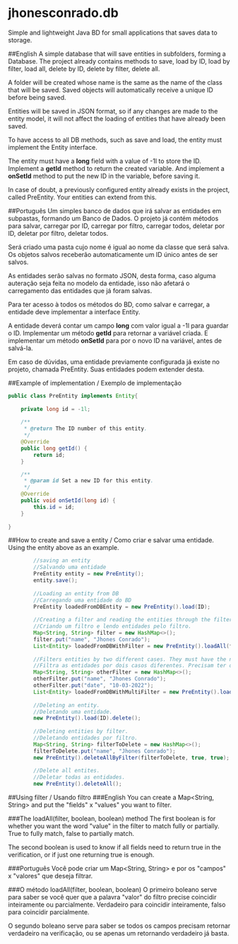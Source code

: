 # jhonesconrado.db
Simple and lightweight Java BD for small applications that saves data to storage.

##English
A simple database that will save entities in subfolders, forming a Database.
The project already contains methods to save, load by ID, load by filter, load all, delete by ID, delete by filter, delete all.

A folder will be created whose name is the same as the name of the class that will be saved. Saved objects will automatically receive a unique ID before being saved.

Entities will be saved in JSON format, so if any changes are made to the entity model, it will not affect the loading of entities that have already been saved.

To have access to all DB methods, such as save and load, the entity must implement the Entity interface.

The entity must have a **long** field with a value of -1l to store the ID.
Implement a **getId** method to return the created variable.
And implement a **onSetId** method to put the new ID in the variable, before saving it.

In case of doubt, a previously configured entity already exists in the project, called PreEntity. Your entities can extend from this.

##Português
Um simples banco de dados que irá salvar as entidades em subpastas, formando um Banco de Dados.
O projeto já contém métodos para salvar, carregar por ID, carregar por filtro, carregar todos, deletar por ID, deletar por filtro, deletar todos.

Será criado uma pasta cujo nome é igual ao nome da classe que será salva. Os objetos salvos receberão automaticamente um ID único antes de ser salvos.

As entidades serão salvas no formato JSON, desta forma, caso alguma auteração seja feita no modelo da entidade, isso não afetará o carregamento das entidades que já foram salvas.

Para ter acesso à todos os métodos do BD, como salvar e carregar, a entidade deve implementar a interface Entity.

A entidade deverá contar um campo **long** com valor igual a -1l para guardar o ID.
Implementar um método **getId** para retornar a variável criada.
E implementar um método **onSetId** para por o novo ID na variável, antes de salvá-la.

Em caso de dúvidas, uma entidade previamente configurada já existe no projeto, chamada PreEntity. Suas entidades podem extender desta.

##Example of implementation / Exemplo de implementação
```java
public class PreEntity implements Entity{
    
    private long id = -1l;
    
    /**
     * @return The ID number of this entity.
     */
    @Override
    public long getId() {
        return id;
    }

    /**
     * @param id Set a new ID for this entity.
     */
    @Override
    public void onSetId(long id) {
        this.id = id;
    }
    
}
```

##How to create and save a entity / Como criar e salvar uma entidade.
Using the entity above as an example.

```java
        //saving an entity
        //Salvando uma entidade
        PreEntity entity = new PreEntity();
        entity.save();
        
        //Loading an entity from DB
        //Carregando uma entidade do BD
        PreEntity loadedFromDBEntity = new PreEntity().load(ID);
        
        //Creating a filter and reading the entities through the filter
        //Criando um filtro e lendo entidades pelo filtro.
        Map<String, String> filter = new HashMap<>();
        filter.put("name", "Jhones Conrado");
        List<Entity> loadedFromDBWithFilter = new PreEntity().loadAll(filter, true, true);
        
        //Filters entities by two different cases. They must have the name and date field informed.
        //Filtra as entidades por dois casos diferentes. Precisam ter o campo nome e data informados.
        Map<String, String> otherFilter = new HashMap<>();
        otherFilter.put("name", "Jhones Conrado");
        otherFilter.put("date", "10-03-2022");
        List<Entity> loadedFromDBWithMultiFilter = new PreEntity().loadAll(filter, true, true);
        
        //Deleting an entity.
        //Deletando uma entidade.
        new PreEntity().load(ID).delete();
        
        //Deleting entities by filter.
        //Deletando entidades por filtro.
        Map<String, String> filterToDelete = new HashMap<>();
        filterToDelete.put("name", "Jhones Conrado");
        new PreEntity().deleteAllByFilter(filterToDelete, true, true);
        
        //Delete all entites.
        //Deletar todas as entidades.
        new PreEntity().deleteAll();
```

##Using filter / Usando filtro
###English
You can create a Map<String, String> and put the "fields" x "values" you want to filter.

###The loadAll(filter, boolean, boolean) method
The first boolean is for whether you want the word "value" in the filter to match fully or partially. True to fully match, false to partially match.

The second boolean is used to know if all fields need to return true in the verification, or if just one returning true is enough.

###Português
Você pode criar um Map<String, String> e por os "campos" x "valores" que deseja filtrar.

###O método loadAll(filter, boolean, boolean)
O primeiro boleano serve para saber se você quer que a palavra "valor" do filtro precise coincidir inteiramente ou parcialmente. Verdadeiro para coincidir inteiramente, falso para coincidir parcialmente.

O segundo boleano serve para saber se todos os campos precisam retornar verdadeiro na verificação, ou se apenas um retornando verdadeiro já basta.

